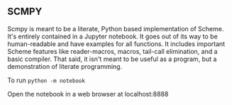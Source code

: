 SCMPY
-----

Scmpy is meant to be a literate, Python based implementation of Scheme.
It's entirely contained in a Jupyter notebook.
It goes out of its way to be human-readable and have examples for all functions.
It includes important Scheme features like reader-macros, macros, tail-call elimination, and a basic compiler.
That said, it isn't meant to be useful as a program, but a demonstration of literate programming.


To run
```python -m notebook```

Open the notebook in a web browser at localhost:8888
